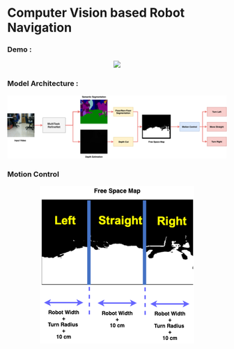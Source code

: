 # Computer Vision based Robot Navigation

### Demo : 
<p align="center">
  <img src="https://github.com/sauradip/vision_based_robot_navigation/blob/master/images/robot_loco.gif">
</p>

### Model Architecture : 

![Model Architecture](https://github.com/sauradip/vision_based_robot_navigation/blob/master/images/robot_loco.png)

### Motion Control 

<p align="center">
  <img src="https://github.com/sauradip/vision_based_robot_navigation/blob/master/images/path_1.png">
</p>

